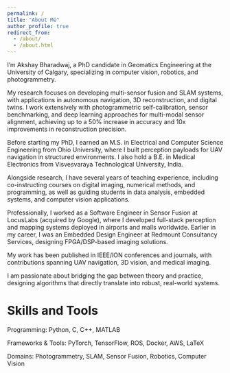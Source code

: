 ```yaml
---
permalink: /
title: "About Me"
author_profile: true
redirect_from: 
  - /about/
  - /about.html
---
```



I’m Akshay Bharadwaj, a PhD candidate in Geomatics Engineering at the University of Calgary, specializing in computer vision, robotics, and photogrammetry.

My research focuses on developing multi-sensor fusion and SLAM systems, with applications in autonomous navigation, 3D reconstruction, and digital twins. I work extensively with photogrammetric self-calibration, sensor benchmarking, and deep learning approaches for multi-modal sensor alignment, achieving up to a 50% increase in accuracy and 10x improvements in reconstruction precision.

Before starting my PhD, I earned an M.S. in Electrical and Computer Science Engineering from Ohio University, where I built perception payloads for UAV navigation in structured environments. I also hold a B.E. in Medical Electronics from Visvesvaraya Technological University, India.

Alongside research, I have several years of teaching experience, including co-instructing courses on digital imaging, numerical methods, and programming, as well as guiding students in data analysis, embedded systems, and computer vision applications.

Professionally, I worked as a Software Engineer in Sensor Fusion at LocusLabs (acquired by Google), where I developed full-stack perception and mapping systems deployed in airports and malls worldwide. Earlier in my career, I was an Embedded Design Engineer at Redmount Consultancy Services, designing FPGA/DSP-based imaging solutions.

My work has been published in IEEE/ION conferences and journals, with contributions spanning UAV navigation, 3D vision, and medical imaging.

I am passionate about bridging the gap between theory and practice, designing algorithms that directly translate into robust, real-world systems.


Skills and Tools
======

Programming: Python, C, C++, MATLAB

Frameworks & Tools: PyTorch, TensorFlow, ROS, Docker, AWS, LaTeX

Domains: Photogrammetry, SLAM, Sensor Fusion, Robotics, Computer Vision